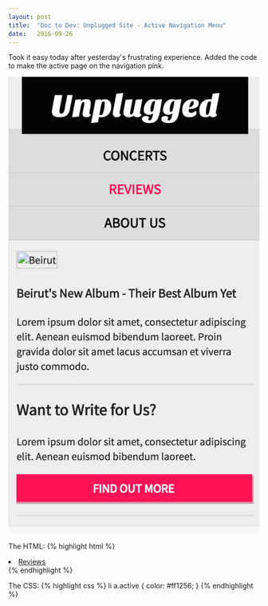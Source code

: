 ```yaml
---
layout: post
title:  "Doc to Dev: Unplugged Site - Active Navigation Menu"
date:   2016-09-26
---
```

Took it easy today after yesterday's frustrating experience. Added the code to make the active page on the navigation pink.

![Active Nav](/assets/img/092616.png)

The HTML:
{% highlight html %}
<li><a href="reviews/index.html" class="active">Reviews</a></li>
{% endhighlight %}

The CSS:
{% highlight css %}
li a.active {
  color: #ff1256;
}
{% endhighlight %}
